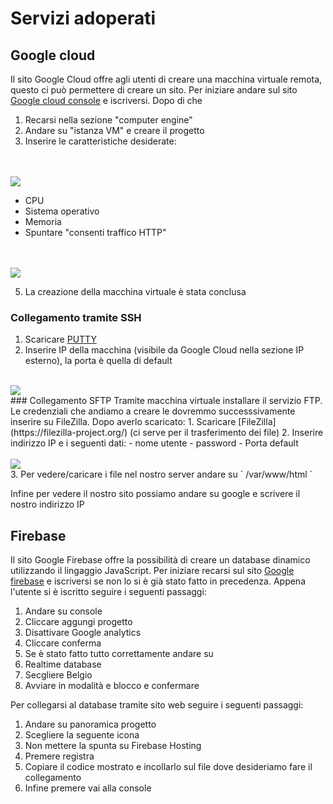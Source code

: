 # Servizi adoperati

## Google cloud
  Il sito Google Cloud offre agli utenti di creare una macchina virtuale remota, questo ci può permettere di creare un sito.
  Per iniziare andare sul sito [Google cloud console](https://console.cloud.google.com/) e iscriversi. Dopo di che 
  1. Recarsi nella sezione "computer engine"
  2. Andare su "istanza VM" e creare il progetto 
  3. Inserire le caratteristiche desiderate:
  
  <br/><br/>
  <img align="center" src="http://34.107.20.99/assets/Readme/nome.png"/>
  <br/>  
   - CPU
   - Sistema operativo
   - Memoria
   - Spuntare "consenti traffico HTTP"
  
  <br/><br/>
  <img align="center" src="http://34.107.20.99/assets/Readme/firewall.png"/>
  <br/>
  
  5.  La creazione della macchina virtuale è stata conclusa
 ### Collegamento tramite SSH
  1. Scaricare [PUTTY](https://www.putty.org/)
  2. Inserire IP della macchina (visibile da Google Cloud nella sezione IP esterno), la porta è quella di default 
  <br/><br/>
  <img align="center" src="http://34.107.20.99/assets/Readme/ip.png"/>
  <br/>
### Collegamento SFTP
Tramite macchina virtuale installare il servizio FTP. Le credenziali che andiamo a creare le dovremmo successsivamente inserire su FileZilla. Dopo averlo scaricato:
  1. Scaricare [FileZilla](https://filezilla-project.org/) (ci serve per il trasferimento dei file)
  2. Inserire indirizzo IP e i seguenti dati:
     - nome utente
     - password
     - Porta default
 <br/><br/>    
 <img align="center" src="http://34.107.20.99/assets/Readme/fz.png"/>
 <br/>
  3. Per vedere/caricare i file nel nostro server andare su ` /var/www/html `
  
  Infine per vedere il nostro sito possiamo andare su google e scrivere il nostro indirizzo IP
  
## Firebase
  Il sito Google Firebase offre la possibilità di creare un database dinamico utilizzando il lingaggio JavaScript. 
  Per iniziare recarsi sul sito [Google firebase](https://firebase.google.com/) e iscriversi se non lo si è già stato fatto in precedenza. 
  Appena l'utente si è iscritto seguire i seguenti passaggi:
   
   1. Andare su console
   2. Cliccare aggungi progetto  
   3. Disattivare Google analytics
   4. Cliccare conferma
   5. Se è stato fatto tutto correttamente andare su
   6. Realtime database
   7. Secgliere Belgio 
   8. Avviare in modalità e blocco e confermare
   
   Per collegarsi al database tramite sito web seguire i seguenti passaggi:
   
   1. Andare su panoramica progetto
   2. Scegliere la seguente icona
   3. Non mettere la spunta su Firebase Hosting
   4. Premere registra
   5. Copiare il codice mostrato e incollarlo sul file dove desideriamo fare il collegamento
   6. Infine premere vai alla console

